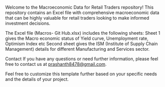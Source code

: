 Welcome to the Macroeconomic Data for Retail Traders repository! This repository contains an Excel file with comprehensive macroeconomic data that can be highly valuable for retail traders looking to make informed investment decisions. 

The Excel file (Macros- Git Hub.xlsx) includes the following sheets:
Sheet 1 gives the Macro economic status of Yield curve, Unemployment rate, Optimism Index etc 
Second sheet gives the ISM (Institute of Supply Chain Management) details for different Manufacturing and Services sector. 

Contact
If you have any questions or need further information, please feel free to contact us at prashanth8478@gmail.com.

Feel free to customize this template further based on your specific needs and the details of your project.
